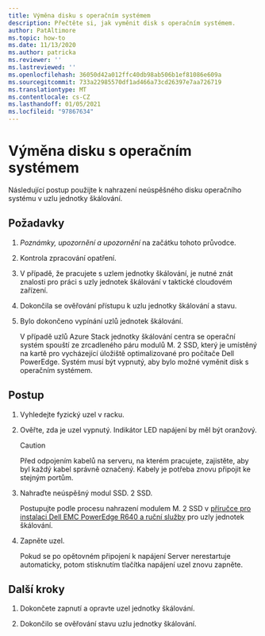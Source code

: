 ```yaml
---
title: Výměna disku s operačním systémem
description: Přečtěte si, jak vyměnit disk s operačním systémem.
author: PatAltimore
ms.topic: how-to
ms.date: 11/13/2020
ms.author: patricka
ms.reviewer: ''
ms.lastreviewed: ''
ms.openlocfilehash: 36050d42a012ffc40db98ab506b1ef81086e609a
ms.sourcegitcommit: 733a22985570df1ad466a73cd26397e7aa726719
ms.translationtype: MT
ms.contentlocale: cs-CZ
ms.lasthandoff: 01/05/2021
ms.locfileid: "97867634"
---
```

# <a name="replacing-an-operating-system-disk"></a>Výměna disku s operačním systémem

Následující postup použijte k nahrazení neúspěšného disku operačního systému v uzlu jednotky škálování.

## <a name="prerequisites"></a>Požadavky

1.  *Poznámky, upozornění a upozornění* na začátku tohoto průvodce.

2.  Kontrola zpracování opatření.

3.  V případě, že pracujete s uzlem jednotky škálování, je nutné znát znalosti pro práci s uzly jednotek škálování v taktické cloudovém zařízení.

4.  Dokončila se ověřování přístupu k uzlu jednotky škálování a stavu.

5.  Bylo dokončeno vypínání uzlů jednotek škálování.

    V případě uzlů Azure Stack jednotky škálování centra se operační systém spouští ze zrcadleného páru modulů M. 2 SSD, který je umístěný na kartě pro vycházející úložiště optimalizované pro počítače Dell PowerEdge. Systém musí být vypnutý, aby bylo možné vyměnit disk s operačním systémem.
    
## <a name="steps"></a>Postup

1.  Vyhledejte fyzický uzel v racku.

2.  Ověřte, zda je uzel vypnutý. Indikátor LED napájení by měl být oranžový.

    > [!CAUTION]
    > Před odpojením kabelů na serveru, na kterém pracujete, zajistěte, aby byl každý kabel správně označený. Kabely je potřeba znovu připojit ke stejným portům.
    
3.  Nahraďte neúspěšný modul SSD. 2 SSD.

    Postupujte podle procesu nahrazení modulem M. 2 SSD v [příručce pro instalaci Dell EMC PowerEdge R640 a ruční služby](https://www.dell.com/support/manuals/us/en/04/poweredge-r640/per640_ism_pub/dell-emc-poweredge-r640-overview?guid=guid-f39be9ba-158c-45e3-b8b1-f07bb750d6d4) pro uzly jednotek škálování.
    
4.  Zapněte uzel.

    Pokud se po opětovném připojení k napájení Server nerestartuje automaticky, potom stisknutím tlačítka napájení uzel znovu zapněte.
    
## <a name="next-steps"></a>Další kroky

1.  Dokončete zapnutí a opravte uzel jednotky škálování.

2.  Dokončilo se ověřování stavu uzlu jednotky škálování.


